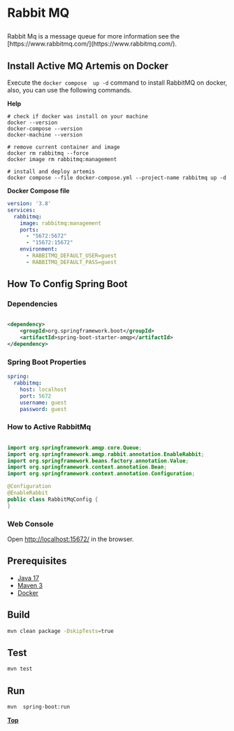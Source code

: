 # <p text-align="center">Rabbit MQ</p>

<p>
Rabbit Mq is a message queue for more information see the [https://www.rabbitmq.com/](https://www.rabbitmq.com/).
</p>

## Install Active MQ Artemis on Docker

Execute the `docker compose  up -d` command to install RabbitMQ on docker, also, you can use the following commands.

**Help**
```shell
# check if docker was install on your machine
docker --version
docker-compose --version
docker-machine --version

# remove current container and image
docker rm rabbitmq --force
docker image rm rabbitmq:management

# install and deploy artemis
docker compose --file docker-compose.yml --project-name rabbitmq up -d
```

**Docker Compose file**
```yaml
version: '3.8'
services:
  rabbitmq:
    image: rabbitmq:management
    ports:
      - "5672:5672"
      - "15672:15672"
    environment:
      - RABBITMQ_DEFAULT_USER=guest
      - RABBITMQ_DEFAULT_PASS=guest
```

## How To Config Spring Boot

### Dependencies

```xml

<dependency>
    <groupId>org.springframework.boot</groupId>
    <artifactId>spring-boot-starter-amqp</artifactId>
</dependency>

```

### Spring Boot Properties

```yaml
spring:
  rabbitmq:
    host: localhost
    port: 5672
    username: guest
    password: guest

```

### How to Active RabbitMq

```java

import org.springframework.amqp.core.Queue;
import org.springframework.amqp.rabbit.annotation.EnableRabbit;
import org.springframework.beans.factory.annotation.Value;
import org.springframework.context.annotation.Bean;
import org.springframework.context.annotation.Configuration;

@Configuration
@EnableRabbit
public class RabbitMqConfig {
}

```

### Web Console

Open [http://localhost:15672/](http://localhost:15672/) in the browser.

## Prerequisites

* [Java 17](https://www.oracle.com/de/java/technologies/downloads/)
* [Maven 3](https://maven.apache.org/index.html)
* [Docker](https://www.docker.com/)

## Build

```bash
mvn clean package -DskipTests=true 
```

## Test

```bash
mvn test
```

## Run

```bash
mvn  spring-boot:run
```

**<p text-align="center"> [Top](#rabbit-mq) </p>**